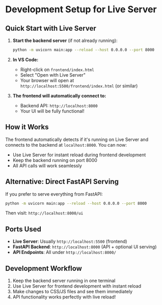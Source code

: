 # Development Setup for Live Server

## Quick Start with Live Server

1. **Start the backend server** (if not already running):
   ```bash
   python -m uvicorn main:app --reload --host 0.0.0.0 --port 8000
   ```

2. **In VS Code:**
   - Right-click on `frontend/index.html`
   - Select "Open with Live Server"
   - Your browser will open at `http://localhost:5500/frontend/index.html` (or similar)

3. **The frontend will automatically connect to:**
   - Backend API: `http://localhost:8000`
   - Your UI will be fully functional!

## How it Works

The frontend automatically detects if it's running on Live Server and connects to the backend at `localhost:8000`. You can now:

- Use Live Server for instant reload during frontend development
- Keep the backend running on port 8000
- All API calls will work seamlessly

## Alternative: Direct FastAPI Serving

If you prefer to serve everything from FastAPI:
```bash
python -m uvicorn main:app --reload --host 0.0.0.0 --port 8000
```
Then visit: `http://localhost:8000/ui`

## Ports Used

- **Live Server**: Usually `http://localhost:5500` (frontend)
- **FastAPI Backend**: `http://localhost:8000` (API + optional UI serving)
- **API Endpoints**: All under `http://localhost:8000/`

## Development Workflow

1. Keep the backend server running in one terminal
2. Use Live Server for frontend development with instant reload
3. Make changes to CSS/JS files and see them immediately
4. API functionality works perfectly with live reload!

